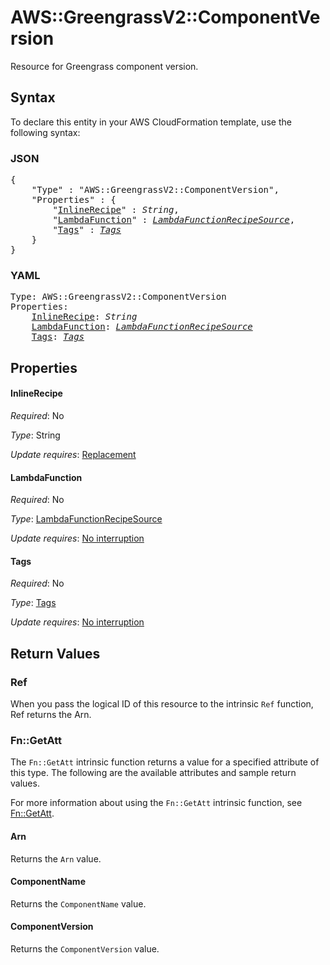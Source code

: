 # AWS::GreengrassV2::ComponentVersion

Resource for Greengrass component version.

## Syntax

To declare this entity in your AWS CloudFormation template, use the following syntax:

### JSON

<pre>
{
    "Type" : "AWS::GreengrassV2::ComponentVersion",
    "Properties" : {
        "<a href="#inlinerecipe" title="InlineRecipe">InlineRecipe</a>" : <i>String</i>,
        "<a href="#lambdafunction" title="LambdaFunction">LambdaFunction</a>" : <i><a href="lambdafunctionrecipesource.md">LambdaFunctionRecipeSource</a></i>,
        "<a href="#tags" title="Tags">Tags</a>" : <i><a href="tags.md">Tags</a></i>
    }
}
</pre>

### YAML

<pre>
Type: AWS::GreengrassV2::ComponentVersion
Properties:
    <a href="#inlinerecipe" title="InlineRecipe">InlineRecipe</a>: <i>String</i>
    <a href="#lambdafunction" title="LambdaFunction">LambdaFunction</a>: <i><a href="lambdafunctionrecipesource.md">LambdaFunctionRecipeSource</a></i>
    <a href="#tags" title="Tags">Tags</a>: <i><a href="tags.md">Tags</a></i>
</pre>

## Properties

#### InlineRecipe

_Required_: No

_Type_: String

_Update requires_: [Replacement](https://docs.aws.amazon.com/AWSCloudFormation/latest/UserGuide/using-cfn-updating-stacks-update-behaviors.html#update-replacement)

#### LambdaFunction

_Required_: No

_Type_: <a href="lambdafunctionrecipesource.md">LambdaFunctionRecipeSource</a>

_Update requires_: [No interruption](https://docs.aws.amazon.com/AWSCloudFormation/latest/UserGuide/using-cfn-updating-stacks-update-behaviors.html#update-no-interrupt)

#### Tags

_Required_: No

_Type_: <a href="tags.md">Tags</a>

_Update requires_: [No interruption](https://docs.aws.amazon.com/AWSCloudFormation/latest/UserGuide/using-cfn-updating-stacks-update-behaviors.html#update-no-interrupt)

## Return Values

### Ref

When you pass the logical ID of this resource to the intrinsic `Ref` function, Ref returns the Arn.

### Fn::GetAtt

The `Fn::GetAtt` intrinsic function returns a value for a specified attribute of this type. The following are the available attributes and sample return values.

For more information about using the `Fn::GetAtt` intrinsic function, see [Fn::GetAtt](https://docs.aws.amazon.com/AWSCloudFormation/latest/UserGuide/intrinsic-function-reference-getatt.html).

#### Arn

Returns the <code>Arn</code> value.

#### ComponentName

Returns the <code>ComponentName</code> value.

#### ComponentVersion

Returns the <code>ComponentVersion</code> value.
